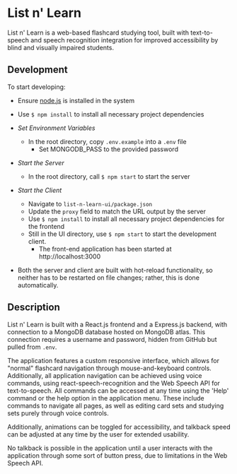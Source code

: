 # List n' Learn

List n' Learn is a web-based flashcard studying tool, built with text-to-speech and speech recognition integration for improved accessibility by blind and visually impaired students.

## Development

To start developing:

-   Ensure [node.js](https://nodejs.org/en) is installed in the system
-   Use `$ npm install` to install all necessary project dependencies

-   _Set Environment Variables_
    -   In the root directory, copy `.env.example` into a `.env` file
        -   Set MONGODB_PASS to the provided password
-   _Start the Server_
    -   In the root directory, call `$ npm start` to start the server
-   _Start the Client_

    -   Navigate to `list-n-learn-ui/package.json`
    -   Update the `proxy` field to match the URL output by the server
    -   Use `$ npm install` to install all necessary project dependencies for the frontend
    -   Still in the UI directory, use `$ npm start` to start the development client.
        -   The front-end application has been started at http://localhost:3000

-   Both the server and client are built with hot-reload functionality, so neither has to be restarted on file changes; rather, this is done automatically.

## Description

List n' Learn is built with a React.js frontend and a Express.js backend, with connection to a MongoDB database hosted on MongoDB atlas. This connection requires a username and password, hidden from GitHub but pulled from `.env`.

The application features a custom responsive interface, which allows for "normal" flashcard navigation through mouse-and-keyboard controls. Additionally, all application navigation can be achieved using voice commands, using react-speech-recognition and the Web Speech API for text-to-speech. All commands can be accessed at any time using the 'Help' command or the help option in the application menu. These include commands to navigate all pages, as well as editing card sets and studying sets purely through voice controls.

Additionally, animations can be toggled for accessibility, and talkback speed can be adjusted at any time by the user for extended usability.

No talkback is possible in the application until a user interacts with the application through some sort of button press, due to limitations in the Web Speech API.
